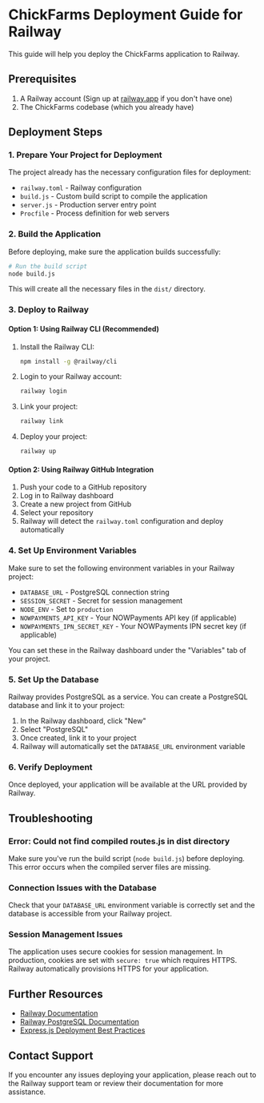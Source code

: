 # ChickFarms Deployment Guide for Railway

This guide will help you deploy the ChickFarms application to Railway.

## Prerequisites

1. A Railway account (Sign up at [railway.app](https://railway.app) if you don't have one)
2. The ChickFarms codebase (which you already have)

## Deployment Steps

### 1. Prepare Your Project for Deployment

The project already has the necessary configuration files for deployment:

- `railway.toml` - Railway configuration
- `build.js` - Custom build script to compile the application
- `server.js` - Production server entry point
- `Procfile` - Process definition for web servers

### 2. Build the Application

Before deploying, make sure the application builds successfully:

```bash
# Run the build script
node build.js
```

This will create all the necessary files in the `dist/` directory.

### 3. Deploy to Railway

#### Option 1: Using Railway CLI (Recommended)

1. Install the Railway CLI:
   ```bash
   npm install -g @railway/cli
   ```

2. Login to your Railway account:
   ```bash
   railway login
   ```

3. Link your project:
   ```bash
   railway link
   ```

4. Deploy your project:
   ```bash
   railway up
   ```

#### Option 2: Using Railway GitHub Integration

1. Push your code to a GitHub repository
2. Log in to Railway dashboard
3. Create a new project from GitHub
4. Select your repository
5. Railway will detect the `railway.toml` configuration and deploy automatically

### 4. Set Up Environment Variables

Make sure to set the following environment variables in your Railway project:

- `DATABASE_URL` - PostgreSQL connection string
- `SESSION_SECRET` - Secret for session management
- `NODE_ENV` - Set to `production`
- `NOWPAYMENTS_API_KEY` - Your NOWPayments API key (if applicable)
- `NOWPAYMENTS_IPN_SECRET_KEY` - Your NOWPayments IPN secret key (if applicable)

You can set these in the Railway dashboard under the "Variables" tab of your project.

### 5. Set Up the Database

Railway provides PostgreSQL as a service. You can create a PostgreSQL database and link it to your project:

1. In the Railway dashboard, click "New"
2. Select "PostgreSQL"
3. Once created, link it to your project
4. Railway will automatically set the `DATABASE_URL` environment variable

### 6. Verify Deployment

Once deployed, your application will be available at the URL provided by Railway.

## Troubleshooting

### Error: Could not find compiled routes.js in dist directory

Make sure you've run the build script (`node build.js`) before deploying. This error occurs when the compiled server files are missing.

### Connection Issues with the Database

Check that your `DATABASE_URL` environment variable is correctly set and the database is accessible from your Railway project.

### Session Management Issues

The application uses secure cookies for session management. In production, cookies are set with `secure: true` which requires HTTPS. Railway automatically provisions HTTPS for your application.

## Further Resources

- [Railway Documentation](https://docs.railway.app)
- [Railway PostgreSQL Documentation](https://docs.railway.app/databases/postgresql)
- [Express.js Deployment Best Practices](https://expressjs.com/en/advanced/best-practice-performance.html)

## Contact Support

If you encounter any issues deploying your application, please reach out to the Railway support team or review their documentation for more assistance.
